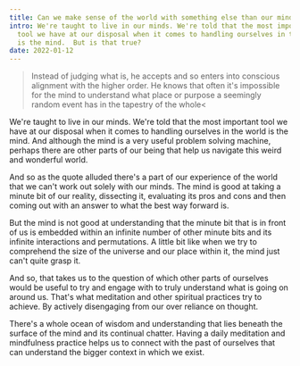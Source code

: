```yaml
---
title: Can we make sense of the world with something else than our mind?
intro: We're taught to live in our minds. We're told that the most important
  tool we have at our disposal when it comes to handling ourselves in the world
  is the mind.  But is that true?
date: 2022-01-12
---
```

>Instead of judging what is, he accepts and so enters into conscious alignment with the higher order. He knows that often it's impossible for the mind to understand what place or purpose a seemingly random event has in the tapestry of the whole<

We're taught to live in our minds. We're told that the most important tool we have at our disposal when it comes to handling ourselves in the world is the mind. And although the mind is a very useful problem solving machine, perhaps there are other parts of our being that help us navigate this weird and wonderful world.

And so as the quote alluded there's a part of our experience of the world that we can't work out solely with our minds. The mind is good at taking a minute bit of our reality, dissecting it, evaluating its pros and cons and then coming out with an answer to what the best way forward is.

But the mind is not good at understanding that the minute bit that is in front of us is embedded within an infinite number of other minute bits and its infinite interactions and permutations. A little bit like when we try to comprehend the size of the universe and our place within it, the mind just can't quite grasp it.

And so, that takes us to the question of which other parts of ourselves would be useful to try and engage with to truly understand what is going on around us. That's what meditation and other spiritual practices try to achieve. By actively disengaging from our over reliance on thought.

There's a whole ocean of wisdom and understanding that lies beneath the surface of the mind and its continual chatter. Having a daily meditation and mindfulness practice helps us to connect with the past of ourselves that can understand the bigger context in which we exist.
